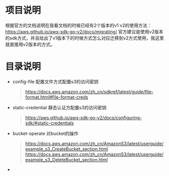 # 项目说明
根据官方的文档说明在我看文档的时候已经有2个版本的v1 v2的使用方法：https://aws.github.io/aws-sdk-go-v2/docs/migrating/
官方建议是使用v2版本的sdk方式，并且给出了v1版本下的时候方式怎么对应迁移到v2方式使用，我这里就直接用v2版本的方式。

# 目录说明
- config-file 配置文件方式配置s3的访问密钥
  > https://docs.aws.amazon.com/zh_cn/sdkref/latest/guide/file-format.html#file-format-creds
- static-credential 静态认证方配置s3的访问密钥
  > https://aws.github.io/aws-sdk-go-v2/docs/configuring-sdk/#static-credentials
- bucket-operate 对bucket的操作
  > https://docs.aws.amazon.com/zh_cn/AmazonS3/latest/userguide/example_s3_CreateBucket_section.html
  > https://docs.aws.amazon.com/zh_cn/AmazonS3/latest/userguide/example_s3_DeleteBucket_section.html
- 